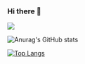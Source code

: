 ### Hi there 👋

<!--
**AnMnv/AnMnv** is a ✨ _special_ ✨ repository because its `README.md` (this file) appears on your GitHub profile.

Here are some ideas to get you started:


- 🔭 I’m currently working on ...
- 🌱 I’m currently learning ...
- 👯 I’m looking to collaborate on ...
- 🤔 I’m looking for help with ...
- 💬 Ask me about ...
- 📫 How to reach me: ...
- 😄 Pronouns: ...
- ⚡ Fun fact: ...
-->
 
![](https://komarev.com/ghpvc/?username=Anmnv&color=green)


![Anurag's GitHub stats](https://github-readme-stats.vercel.app/api?username=Anmnv&show_icons=true&theme=radical)

[![Top Langs](https://github-readme-stats.vercel.app/api/top-langs/?username=Anmnv&layout=compact&theme=radical)](https://github.com/Anmnv/github-readme-stats)


